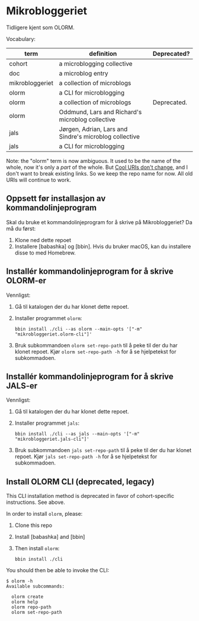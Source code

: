 # Mikrobloggeriet

Tidligere kjent som OLORM.

Vocabulary:

| term            | definition                                             | Deprecated? |
|-----------------|--------------------------------------------------------|-------------|
| cohort          | a microblogging collective                             |             |
| doc             | a microblog entry                                      |             |
| mikrobloggeriet | a collection of microblogs                             |             |
| olorm           | a CLI for microblogging                                |             |
| olorm           | a collection of microblogs                             | Deprecated. |
| olorm           | Oddmund, Lars and Richard's microblog collective       |             |
| jals            | Jørgen, Adrian, Lars and Sindre's microblog collective |             |
| jals            | a CLI for microblogging                                |             |

Note: the "olorm" term is now ambiguous.
It used to be the name of the whole, now it's only a _part_ of the whole.
But [Cool URIs don't change], and I don't want to break existing links.
So we keep the repo name for now.
All old URIs will continue to work.

[Cool URIs don't change]: https://www.w3.org/Provider/Style/URI

## Oppsett før installasjon av kommandolinjeprogram

Skal du bruke et kommandolinjeprogram for å skrive på Mikrobloggeriet?
Da må du først:

1. Klone ned dette repoet
2. Installere [babashka] og [bbin].
   Hvis du bruker macOS, kan du installere disse to med Homebrew.

## Installér kommandolinjeprogram for å skrive OLORM-er

Vennligst:

1. Gå til katalogen der du har klonet dette repoet.

2. Installer programmet `olorm`:

    ```shell
    bbin install ./cli --as olorm --main-opts '["-m" "mikrobloggeriet.olorm-cli"]'
    ```

3. Bruk subkommandoen `olorm set-repo-path` til å peke til der du har klonet repoet.
   Kjør `olorm set-repo-path -h` for å se hjelpetekst for subkommadoen.

## Installér kommandolinjeprogram for å skrive JALS-er

Vennligst:

1. Gå til katalogen der du har klonet dette repoet.

2. Installer programmet `jals`:

    ```shell
    bbin install ./cli --as jals --main-opts '["-m" "mikrobloggeriet.jals-cli"]'
    ```

3. Bruk subkommandoen `jals set-repo-path` til å peke til der du har klonet repoet.
   Kjør `jals set-repo-path -h` for å se hjelpetekst for subkommadoen.

## Install OLORM CLI (deprecated, legacy)

This CLI installation method is deprecated in favor of cohort-specific instructions.
See above.

In order to install `olorm`, please:

1. Clone this repo
2. Install [babashka] and [bbin]
3. Then install `olorm`:

    ```shell
    bbin install ./cli
    ```

You should then be able to invoke the CLI:

    $ olorm -h
    Available subcommands:

      olorm create
      olorm help
      olorm repo-path
      olorm set-repo-path

